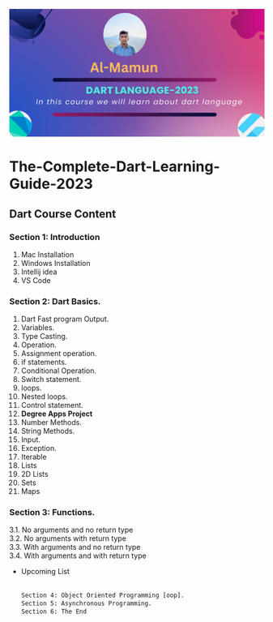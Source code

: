 ![logo](https://github.com/niloymamun/The-Complete-Dart-Learning-Guide-2023/blob/main/dart%20language-2023.jpg)
# The-Complete-Dart-Learning-Guide-2023
## Dart Course Content
### Section 1: Introduction

1. Mac Installation
2. Windows Installation
3. Intellij idea
4. VS Code
### Section 2: Dart Basics.
1. Dart Fast program Output.
2. Variables.
3. Type Casting.
4. Operation.
5. Assignment operation.
6. if statements.
7. Conditional Operation.
8. Switch statement.
9. loops.
10. Nested loops.
11. Control statement.
12. **Degree Apps Project**
13. Number Methods.
14. String Methods.
15. Input.
16. Exception.
17. Iterable
18. Lists
19. 2D Lists
20. Sets
21. Maps
### Section 3: Functions.
3.1. No arguments and no return type </br>
3.2. No arguments with return type</br>
3.3. With arguments and no return type</br>
3.4. With arguments and with return type </br> 


- Upcoming List 
   ```
   
   Section 4: Object Oriented Programming [oop].
   Section 5: Asynchronous Programming.
   Section 6: The End 
   
   
     
   ```




